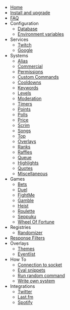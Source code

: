 * [Home](/)
* [Install and upgrade](/install-and-upgrade.md)
* [FAQ](/faq.md)
* Configuration
  * [Database](/configuration/database.md)
  * [Environment variables](/configuration/env.md)
* Services
  * [Twitch](/services/twitch.md)
  * [Google](/services/google.md)
* Systems
  * [Alias](/systems/alias.md)
  * [Commercial](/systems/commercial.md)
  * [Permissions](/systems/permissions.md)
  * [Custom Commands](/systems/custom-commands.md)
  * [Cooldowns](/systems/cooldowns.md)
  * [Keywords](/systems/keywords.md)
  * [Levels](/systems/levels.md)
  * [Moderation](/systems/moderation.md)
  * [Timers](/systems/timers.md)
  * [Points](/systems/points.md)
  * [Polls](/systems/polls.md)
  * [Price](/systems/price.md)
  * [Scrim](/systems/scrim.md)
  * [Songs](/systems/songs.md)
  * [Top](/systems/top.md)
  * [Overlays](/systems/overlays.md)
  * [Ranks](/systems/ranks.md)
  * [Raffles](/systems/raffles.md)
  * [Queue](/systems/queue.md)
  * [Highlights](/systems/highlights.md)
  * [Quotes](/systems/quotes.md)
  * [Miscellaneous](/systems/miscellaneous.md)
* Games
  * [Bets](/games/bets.md)
  * [Duel](/games/duel.md)
  * [FightMe](/games/fightme.md)
  * [Gamble](/games/gamble.md)
  * [Heist](/games/heist.md)
  * [Roulette](/games/roulette.md)
  * [Seppuku](/games/seppuku.md)
  * [Wheel Of Fortune](/games/wheelOfFortune.md)
* Registries
  * [Randomizer](/registries/randomizer.md)
* [Response Filters](/filters/all.md)
* Overlays
  * [Themes](/overlays/themes.md)
  * [Eventlist](/overlays/eventlist.md)
* How To
  * [Connection to socket](/howto/connection-to-socket.md)
  * [Eval snippets](/howto/eval.md)
  * [Run random command](/howto/run-random-command.md)
  * [Write own system](/howto/write-own-system.md)
* Integrations
  * [Twitter](/integrations/twitter.md)
  * [Last.fm](/integrations/lastfm.md)
  * [Spotify](/integrations/spotify.md)

